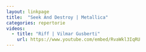 ```yaml
---
layout: linkpage
title:  "Seek And Destroy | Metallica"
categories: repertorie
videos:
  - title: "Riff | Vilmar Gusberti"
    url: https://www.youtube.com/embed/RvaWkl3IqRU
---
```

